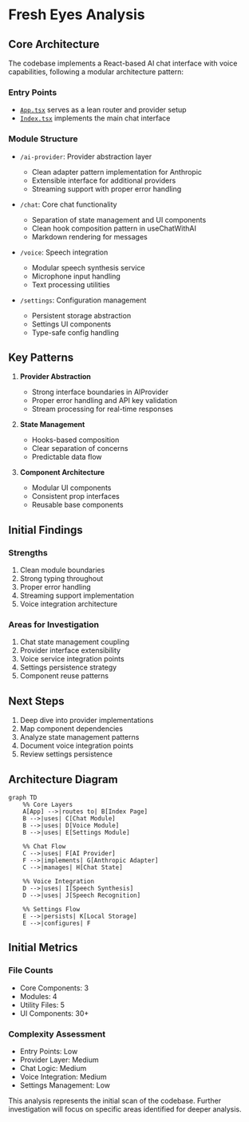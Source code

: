 # Fresh Eyes Analysis

## Core Architecture

The codebase implements a React-based AI chat interface with voice capabilities, following a modular architecture pattern:

### Entry Points
- [`App.tsx`](humanityzero/src/App.tsx) serves as a lean router and provider setup
- [`Index.tsx`](humanityzero/src/pages/Index.tsx) implements the main chat interface

### Module Structure
- `/ai-provider`: Provider abstraction layer
  - Clean adapter pattern implementation for Anthropic
  - Extensible interface for additional providers
  - Streaming support with proper error handling

- `/chat`: Core chat functionality
  - Separation of state management and UI components
  - Clean hook composition pattern in useChatWithAI
  - Markdown rendering for messages

- `/voice`: Speech integration
  - Modular speech synthesis service
  - Microphone input handling
  - Text processing utilities

- `/settings`: Configuration management
  - Persistent storage abstraction
  - Settings UI components
  - Type-safe config handling

## Key Patterns

1. **Provider Abstraction**
   - Strong interface boundaries in AIProvider
   - Proper error handling and API key validation
   - Stream processing for real-time responses

2. **State Management**
   - Hooks-based composition
   - Clear separation of concerns
   - Predictable data flow

3. **Component Architecture**
   - Modular UI components
   - Consistent prop interfaces
   - Reusable base components

## Initial Findings

### Strengths
1. Clean module boundaries
2. Strong typing throughout
3. Proper error handling
4. Streaming support implementation
5. Voice integration architecture

### Areas for Investigation
1. Chat state management coupling
2. Provider interface extensibility
3. Voice service integration points
4. Settings persistence strategy
5. Component reuse patterns

## Next Steps

1. Deep dive into provider implementations
2. Map component dependencies
3. Analyze state management patterns
4. Document voice integration points
5. Review settings persistence

## Architecture Diagram

```mermaid
graph TD
    %% Core Layers
    A[App] -->|routes to| B[Index Page]
    B -->|uses| C[Chat Module]
    B -->|uses| D[Voice Module]
    B -->|uses| E[Settings Module]

    %% Chat Flow
    C -->|uses| F[AI Provider]
    F -->|implements| G[Anthropic Adapter]
    C -->|manages| H[Chat State]
    
    %% Voice Integration
    D -->|uses| I[Speech Synthesis]
    D -->|uses| J[Speech Recognition]
    
    %% Settings Flow
    E -->|persists| K[Local Storage]
    E -->|configures| F
```

## Initial Metrics

### File Counts
- Core Components: 3
- Modules: 4
- Utility Files: 5
- UI Components: 30+

### Complexity Assessment
- Entry Points: Low
- Provider Layer: Medium
- Chat Logic: Medium
- Voice Integration: Medium
- Settings Management: Low

This analysis represents the initial scan of the codebase. Further investigation will focus on specific areas identified for deeper analysis.